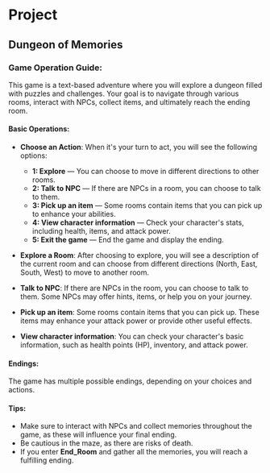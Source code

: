 # Project
## Dungeon of Memories
### Game Operation Guide:

This game is a text-based adventure where you will explore a dungeon filled with puzzles and challenges. Your goal is to navigate through various rooms, interact with NPCs, collect items, and ultimately reach the ending room.

#### Basic Operations:
- **Choose an Action**: When it's your turn to act, you will see the following options:
    - **1: Explore** — You can choose to move in different directions to other rooms.
    - **2: Talk to NPC** — If there are NPCs in a room, you can choose to talk to them.
    - **3: Pick up an item** — Some rooms contain items that you can pick up to enhance your abilities.
    - **4: View character information** — Check your character's stats, including health, items, and attack power.
    - **5: Exit the game** — End the game and display the ending.

- **Explore a Room**: After choosing to explore, you will see a description of the current room and can choose from different directions (North, East, South, West) to move to another room.
  
- **Talk to NPC**: If there are NPCs in the room, you can choose to talk to them. Some NPCs may offer hints, items, or help you on your journey.
  
- **Pick up an item**: Some rooms contain items that you can pick up. These items may enhance your attack power or provide other useful effects.
  
- **View character information**: You can check your character's basic information, such as health points (HP), inventory, and attack power.

#### Endings:
The game has multiple possible endings, depending on your choices and actions.

#### Tips:
- Make sure to interact with NPCs and collect memories throughout the game, as these will influence your final ending.
- Be cautious in the maze, as there are risks of death.
- If you enter **End_Room** and gather all the memories, you will reach a fulfilling ending.
